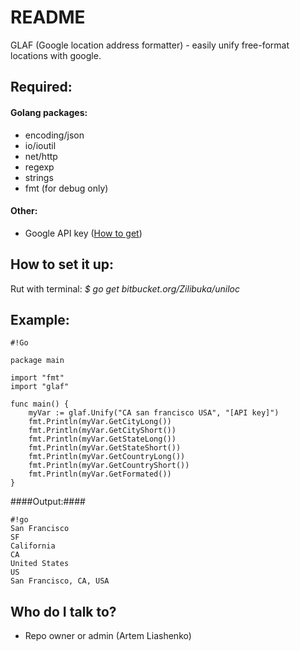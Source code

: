 # README #

GLAF (Google location address formatter) - easily unify free-format locations with google.

## Required: ##

#### Golang packages: ####
* encoding/json
* io/ioutil
* net/http
* regexp
* strings
* fmt (for debug only)

#### Other: ####
* Google API key ([How to get](https://developers.google.com/maps/documentation/geocoding/get-api-key))

## How to set it up: ##
Rut with terminal: *$ go get bitbucket.org/Zilibuka/uniloc*

## Example: ##


```
#!Go

package main

import "fmt"
import "glaf"

func main() {
	myVar := glaf.Unify("CA san francisco USA", "[API key]")
	fmt.Println(myVar.GetCityLong())
	fmt.Println(myVar.GetCityShort())
	fmt.Println(myVar.GetStateLong())
	fmt.Println(myVar.GetStateShort())
	fmt.Println(myVar.GetCountryLong())
	fmt.Println(myVar.GetCountryShort())
	fmt.Println(myVar.GetFormated())
}
```


####Output:####
```
#!go
San Francisco
SF
California
CA
United States
US
San Francisco, CA, USA
```


## Who do I talk to? ##
* Repo owner or admin (Artem Liashenko)
